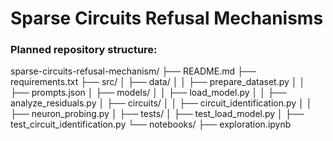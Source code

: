 # Sparse Circuits Refusal Mechanisms

### Planned repository structure:

sparse-circuits-refusal-mechanism/
├── README.md
├── requirements.txt
├── src/
│   ├── data/
│   │   ├── prepare_dataset.py
│   │   ├── prompts.json
│   ├── models/
│   │   ├── load_model.py
│   │   ├── analyze_residuals.py
│   ├── circuits/
│   │   ├── circuit_identification.py
│   │   ├── neuron_probing.py
│   ├── tests/
│       ├── test_load_model.py
│       ├── test_circuit_identification.py
└── notebooks/
    ├── exploration.ipynb
